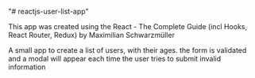 "# reactjs-user-list-app" 

This app was created using the React - The Complete Guide (incl Hooks, React Router, Redux) by Maximilian Schwarzmüller

A small app to create a list of users, with their ages. the form is validated and a modal will appear each time the user tries to submit invalid information
